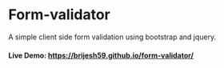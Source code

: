 # Form-validator
A simple client side form validation using bootstrap and jquery.
#### Live Demo: https://brijesh59.github.io/form-validator/
